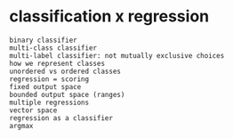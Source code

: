 


# classification x regression

    binary classifier
    multi-class classifier
    multi-label classifier: not mutually exclusive choices
    how we represent classes
    unordered vs ordered classes
    regression = scoring
    fixed output space
    bounded output space (ranges)
    multiple regressions
    vector space
    regression as a classifier
    argmax
    
